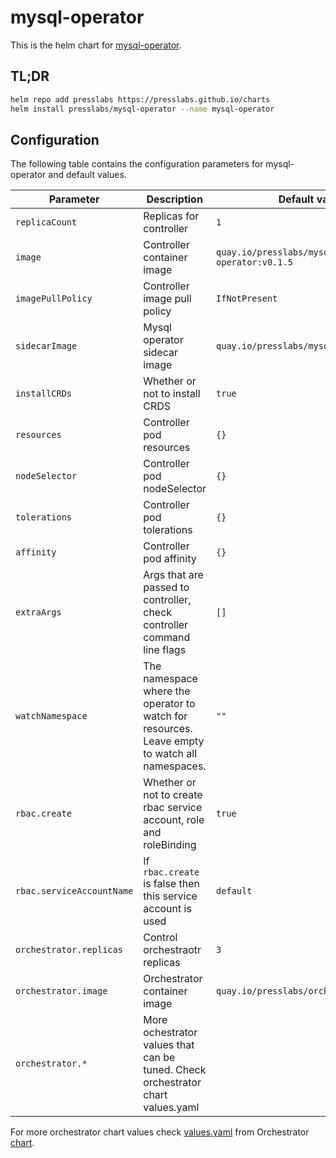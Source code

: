 # mysql-operator

This is the helm chart for [mysql-operator](https://github.com/presslabs/mysql-operator).

## TL;DR
```sh
helm repo add presslabs https://presslabs.github.io/charts
helm install presslabs/mysql-operator --name mysql-operator
```

## Configuration
The following table contains the configuration parameters for mysql-operator and default values.

| Parameter                 | Description                                                                                   | Default value                             |
| ---                       | ---                                                                                           | ---                                       |
| `replicaCount`            | Replicas for controller                                                                       | `1`                                       |
| `image`                   | Controller container image                                                                    | `quay.io/presslabs/mysql-operator:v0.1.5` |
| `imagePullPolicy`         | Controller image pull policy                                                                  | `IfNotPresent`                            |
| `sidecarImage`            | Mysql operator sidecar image                                                                  | `quay.io/presslabs/mysql-helper:v0.1.5`   |
| `installCRDs`             | Whether or not to install CRDS                                                                | `true`                                    |
| `resources`               | Controller pod resources                                                                      | `{}`                                      |
| `nodeSelector`            | Controller pod nodeSelector                                                                   | `{}`                                      |
| `tolerations`             | Controller pod tolerations                                                                    | `{}`                                      |
| `affinity`                | Controller pod affinity                                                                       | `{}`                                      |
| `extraArgs`               | Args that are passed to controller, check controller command line flags                       | `[]`                                      |
| `watchNamespace`          | The namespace where the operator to watch for resources. Leave empty to watch all namespaces. | `""`                                      |
| `rbac.create`             | Whether or not to create rbac service account, role and roleBinding                           | `true`                                    |
| `rbac.serviceAccountName` | If `rbac.create` is false then this service account is used                                   | `default`                                 |
| `orchestrator.replicas`   | Control orchestraotr replicas                                                                 | `3`                                       |
| `orchestrator.image`      | Orchestrator container image                                                                  | `quay.io/presslabs/orchestrator:latest`   |
| `orchestrator.*`          | More ochestrator values that can be tuned. Check orchestrator chart values.yaml               |                                           |


For more orchestrator chart values check
[values.yaml](https://github.com/presslabs/docker-orchestrator/blob/master/charts/orchestrator/values.yaml)
from Orchestrator [chart](https://github.com/presslabs/docker-orchestrator/).
